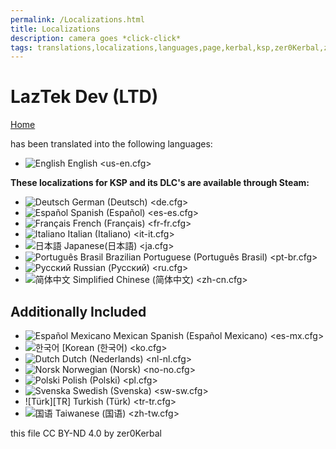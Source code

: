 ```yaml
---
permalink: /Localizations.html
title: Localizations
description: camera goes *click-click*
tags: translations,localizations,languages,page,kerbal,ksp,zer0Kerbal,zedK
---
```


<!-- Localizations.md v1.1.7.0
LazTek Dev (LTD)
created: 01 Feb 2022
updated: 03 Jun 2022 -->

<script src="https://kit.fontawesome.com/0ea5493613.js" crossorigin="anonymous"></script>
<div class="fa-3x">
  <i class="fa fa-language fa-beat-fade" style="--fa-beat-fade-opacity: 0.1; --fa-beat-fade-scale: 1.25; color: #BADA55"></i>
</div>

# LazTek Dev (LTD)

[Home](./index.md)

has been translated into the following languages:

* ![English][EN] English <us-en.cfg>

__These localizations for KSP and its DLC's are available through Steam:__

* ![Deutsch][DE] German (Deutsch) <de.cfg>  
* ![Español][ES] Spanish (Español) <es-es.cfg>  
* ![Français][FR] French (Français) <fr-fr.cfg>  
* ![Italiano][IT] Italian (Italiano) <it-it.cfg>  
* ![日本語][JA] Japanese(日本語) <ja.cfg>  
* ![Português Brasil][BR] Brazilian Portuguese (Português Brasil) <pt-br.cfg>  
* ![Русский][RU] Russian (Русский) <ru.cfg>  
* ![简体中文][CN] Simplified Chinese (简体中文) <zh-cn.cfg>  

## Additionally Included

* ![Español Mexicano][MX] Mexican Spanish (Español Mexicano) <es-mx.cfg>  
* ![한국어][KO] [Korean (한국어) <ko.cfg>  
* ![Dutch][NL] Dutch (Nederlands) <nl-nl.cfg>  
* ![Norsk][NO] Norwegian (Norsk) <no-no.cfg>  
* ![Polski][PO] Polish (Polski) <pl.cfg>  
* ![Svenska][SW] Swedish (Svenska) <sw-sw.cfg>  
* ![Türk][TR] Turkish (Türk) <tr-tr.cfg>  
* ![国语][TW] Taiwanese (国语) <zh-tw.cfg>

<!-- Localization -->
[lreadme]: https://github.com/zer0Kerbal/zer0Kerbal/blob/master/Localization/readme.md "Localization Readme"
[qstart]: https://github.com/zer0Kerbal/zer0Kerbal/blob/master/Localization/quickstart.md "Quickstart"

[EN]: https://raw.githubusercontent.com/zer0Kerbal/zer0Kerbal/zed'K/img/EN.png "English"  
[BR]: https://raw.githubusercontent.com/zer0Kerbal/zer0Kerbal/zed'K/img/BR.png "Português Brasil"
[CN]: https://raw.githubusercontent.com/zer0Kerbal/zer0Kerbal/zed'K/img/CH.png "中文"  
[DE]: https://raw.githubusercontent.com/zer0Kerbal/zer0Kerbal/zed'K/img/DE.png "Deutsch"  
[ES]: https://raw.githubusercontent.com/zer0Kerbal/zer0Kerbal/zed'K/img/ES.png "Español"  
[FR]: https://raw.githubusercontent.com/zer0Kerbal/zer0Kerbal/zed'K/img/FR.png "Français"  
[IT]: https://raw.githubusercontent.com/zer0Kerbal/zer0Kerbal/zed'K/img/IT.png "Italiano"  
[JA]: https://raw.githubusercontent.com/zer0Kerbal/zer0Kerbal/zed'K/img/JA.png "日本語"  
[KO]: https://raw.githubusercontent.com/zer0Kerbal/zer0Kerbal/zed'K/img/KO.png "한국어"  
[MX]: https://raw.githubusercontent.com/zer0Kerbal/zer0Kerbal/zed'K/img/MX.png "Mexicano Español"  
[NL]: https://raw.githubusercontent.com/zer0Kerbal/zer0Kerbal/zed'K/img/NL.png "Dutch"  
[NO]: https://raw.githubusercontent.com/zer0Kerbal/zer0Kerbal/zed'K/img/NO.png "Norsk"
[PO]: https://raw.githubusercontent.com/zer0Kerbal/zer0Kerbal/zed'K/img/PO.png "Polski"  
[RU]: https://raw.githubusercontent.com/zer0Kerbal/zer0Kerbal/zed'K/img/RU.png "Русский"  
[SW]: https://raw.githubusercontent.com/zer0Kerbal/zer0Kerbal/zed'K/img/SW.png "Svenska"  
[TW]: https://raw.githubusercontent.com/zer0Kerbal/zer0Kerbal/zed'K/img/TW.png "国语"

this file CC BY-ND 4.0 by zer0Kerbal
